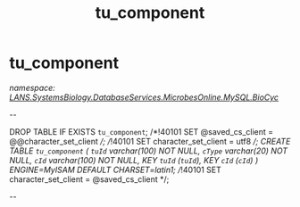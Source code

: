 ﻿---
title: tu_component
---

# tu_component
_namespace: [LANS.SystemsBiology.DatabaseServices.MicrobesOnline.MySQL.BioCyc](N-LANS.SystemsBiology.DatabaseServices.MicrobesOnline.MySQL.BioCyc.html)_

--
 
 DROP TABLE IF EXISTS `tu_component`;
 /*!40101 SET @saved_cs_client = @@character_set_client */;
 /*!40101 SET character_set_client = utf8 */;
 CREATE TABLE `tu_component` (
 `tuId` varchar(100) NOT NULL,
 `cType` varchar(20) NOT NULL,
 `cId` varchar(100) NOT NULL,
 KEY `tuId` (`tuId`),
 KEY `cId` (`cId`)
 ) ENGINE=MyISAM DEFAULT CHARSET=latin1;
 /*!40101 SET character_set_client = @saved_cs_client */;
 
 --




